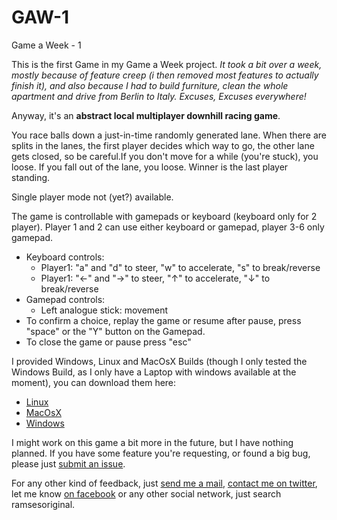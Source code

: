 GAW-1
=====

Game a Week - 1 

This is the first Game in my Game a Week project.
*It took a bit over a week, mostly because of feature creep (i then removed most features to actually finish it), and also because I had to build furniture, clean the whole apartment and drive from Berlin to Italy. Excuses, Excuses everywhere!*

Anyway, it's an **abstract local multiplayer downhill racing game**.

You race balls down a just-in-time randomly generated lane. When there are splits in the lanes, the first player decides which way to go, the other lane gets closed, so be careful.If you don't move for a while (you're stuck), you loose. If you fall out of the lane, you loose. Winner is the last player standing.

Single player mode not (yet?) available.

The game is controllable with gamepads or keyboard (keyboard only for 2 player).
Player 1 and 2 can use either keyboard or gamepad, player 3-6 only gamepad.

  * Keyboard controls:
      * Player1: "a" and "d" to steer, "w" to accelerate, "s" to break/reverse
      * Player1: "←" and "→" to steer, "↑" to accelerate, "↓" to break/reverse
  * Gamepad controls:
    * Left analogue stick: movement
  * To confirm a choice, replay the game or resume after pause, press "space" or the "Y" button on the Gamepad.
  * To close the game or pause press "esc"

I provided Windows, Linux and MacOsX Builds (though I only tested the Windows Build, as I only have a Laptop with windows available at the moment), you can download them here:
  * [Linux](https://github.com/ramsesoriginal/GAW-1/raw/master/Builds/Linux.zip)
  * [MacOsX](https://github.com/ramsesoriginal/GAW-1/raw/master/Builds/MacOsX.zip)
  * [Windows](https://github.com/ramsesoriginal/GAW-1/raw/master/Builds/Windows.zip)

I might work on this game a bit more in the future, but I have nothing planned. If you have some feature you're requesting, or found a big bug, please just [submit an issue](https://github.com/ramsesoriginal/GAW-1/issues).

For any other kind of feedback, just [send me a mail](mailto://ramsesoriginal+gaw1@gmail.com), [contact me on twitter](https://twitter.com/ramsesoriginal), let me know [on facebook](https://www.facebook.com/ramsesoriginal) or any other social network, just search ramsesoriginal.

